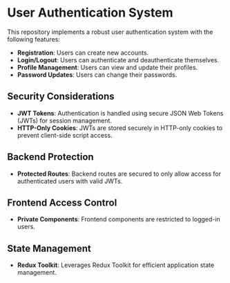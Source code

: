 # User Authentication System

This repository implements a robust user authentication system with the following features:

- **Registration**: Users can create new accounts.
- **Login/Logout**: Users can authenticate and deauthenticate themselves.
- **Profile Management**: Users can view and update their profiles.
- **Password Updates**: Users can change their passwords.

## Security Considerations

- **JWT Tokens**: Authentication is handled using secure JSON Web Tokens (JWTs) for session management.
- **HTTP-Only Cookies**: JWTs are stored securely in HTTP-only cookies to prevent client-side script access.

## Backend Protection

- **Protected Routes**: Backend routes are secured to only allow access for authenticated users with valid JWTs.

## Frontend Access Control

- **Private Components**: Frontend components are restricted to logged-in users.

## State Management

- **Redux Toolkit**: Leverages Redux Toolkit for efficient application state management.

